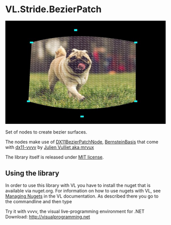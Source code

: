 # VL.Stride.BezierPatch
![splash](https://github.com/antokhio/VL.Stride.BezierPatch/blob/main/lib/assets/splash.jpg)

Set of nodes to create bezier surfaces.

The nodes make use of [DX11BezierPatchNode](https://github.com/mrvux/dx11-vvvv/blob/master/Nodes/VVVV.DX11.Nodes/Nodes/Geometry/Primitives/DX11BezierPatchNode.cs), [BernsteinBasis](https://github.com/mrvux/FeralTic/blob/master/Core/Core/Maths/BernsteinBasis.cs) that come with [dx11-vvvv](https://github.com/mrvux/dx11-vvvv) by [Julien Vulliet aka mrvux](https://github.com/mrvux)

The library itself is released under [MIT license](https://github.com/antokhio/VL.Stride.BezierPatch/blob/master/LICENSE).

## Using the library
In order to use this library with VL you have to install the nuget that is available via nuget.org. For information on how to use nugets with VL, see [Managing Nugets](https://thegraybook.vvvv.org/reference/hde/managing-nugets.html) in the VL documentation. As described there you go to the commandline and then type

Try it with vvvv, the visual live-programming environment for .NET  
Download: http://visualprogramming.net
